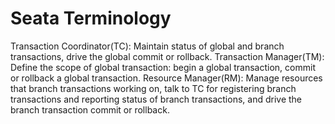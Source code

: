 # Seata Terminology
Transaction Coordinator(TC):
 Maintain status of global and branch transactions, drive the global commit or rollback.
Transaction Manager(TM):
 Define the scope of global transaction: begin a global transaction, commit or rollback a global transaction.
Resource Manager(RM):
 Manage resources that branch transactions working on, talk to TC for registering branch transactions and reporting status of branch transactions, and drive the branch transaction commit or rollback.
